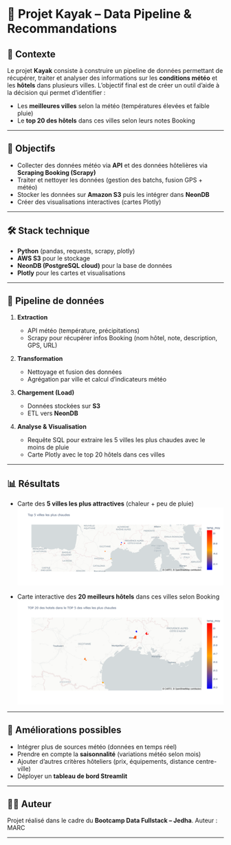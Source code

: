 # 🛶 Projet Kayak – Data Pipeline & Recommandations

## 📌 Contexte

Le projet **Kayak** consiste à construire un pipeline de données permettant de récupérer, traiter et analyser des informations sur les **conditions météo** et les **hôtels** dans plusieurs villes.
L’objectif final est de créer un outil d’aide à la décision qui permet d’identifier :

* Les **meilleures villes** selon la météo (températures élevées et faible pluie)
* Le **top 20 des hôtels** dans ces villes selon leurs notes Booking

---

## 🎯 Objectifs

* Collecter des données météo via **API** et des données hôtelières via **Scraping Booking (Scrapy)**
* Traiter et nettoyer les données (gestion des batchs, fusion GPS + météo)
* Stocker les données sur **Amazon S3** puis les intégrer dans **NeonDB**
* Créer des visualisations interactives (cartes Plotly)

---

## 🛠️ Stack technique

* **Python** (pandas, requests, scrapy, plotly)
* **AWS S3** pour le stockage
* **NeonDB (PostgreSQL cloud)** pour la base de données
* **Plotly** pour les cartes et visualisations

---

## 🔄 Pipeline de données

1. **Extraction**

   * API météo (température, précipitations)
   * Scrapy pour récupérer infos Booking (nom hôtel, note, description, GPS, URL)
2. **Transformation**

   * Nettoyage et fusion des données
   * Agrégation par ville et calcul d’indicateurs météo
3. **Chargement (Load)**

   * Données stockées sur **S3**
   * ETL vers **NeonDB**
4. **Analyse & Visualisation**

   * Requête SQL pour extraire les 5 villes les plus chaudes avec le moins de pluie
   * Carte Plotly avec le top 20 hôtels dans ces villes

---

## 📊 Résultats

* Carte des **5 villes les plus attractives** (chaleur + peu de pluie)
![Carte des 5 villes les plus chaudes](top5bis.png)

* Carte interactive des **20 meilleurs hôtels** dans ces villes selon Booking
![Carte 20 meilleurs hotels des 5 villes les plus chaudes](top20bis.png)


---

## 🚀 Améliorations possibles

* Intégrer plus de sources météo (données en temps réel)
* Prendre en compte la **saisonnalité** (variations météo selon mois)
* Ajouter d’autres critères hôteliers (prix, équipements, distance centre-ville)
* Déployer un **tableau de bord Streamlit**

---

## 👨‍💻 Auteur

Projet réalisé dans le cadre du **Bootcamp Data Fullstack – Jedha**.
Auteur : MARC

---


